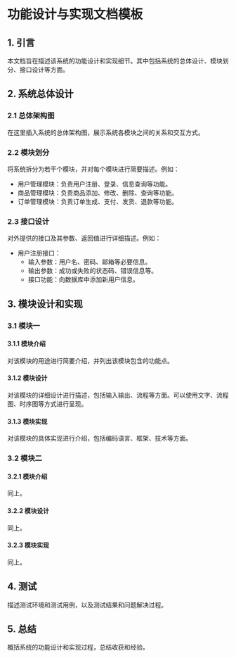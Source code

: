 # 功能设计与实现文档模板

## 1. 引言

本文档旨在描述该系统的功能设计和实现细节。其中包括系统的总体设计、模块划分、接口设计等方面。

## 2. 系统总体设计

### 2.1 总体架构图

在这里插入系统的总体架构图，展示系统各模块之间的关系和交互方式。

### 2.2 模块划分

将系统拆分为若干个模块，并对每个模块进行简要描述。例如：

- 用户管理模块：负责用户注册、登录、信息查询等功能。
- 商品管理模块：负责商品添加、修改、删除、查询等功能。
- 订单管理模块：负责订单生成、支付、发货、退款等功能。

### 2.3 接口设计

对外提供的接口及其参数、返回值进行详细描述。例如：

- 用户注册接口：
  - 输入参数：用户名、密码、邮箱等必要信息。
  - 输出参数：成功或失败的状态码、错误信息等。
  - 接口功能：向数据库中添加新用户信息。

## 3. 模块设计和实现

### 3.1 模块一

#### 3.1.1 模块介绍

对该模块的用途进行简要介绍，并列出该模块包含的功能点。

#### 3.1.2 模块设计

对该模块的详细设计进行描述，包括输入输出、流程等方面。可以使用文字、流程图、时序图等方式进行呈现。

#### 3.1.3 模块实现

对该模块的具体实现进行介绍，包括编码语言、框架、技术等方面。

### 3.2 模块二

#### 3.2.1 模块介绍

同上。

#### 3.2.2 模块设计

同上。

#### 3.2.3 模块实现

同上。

## 4. 测试

描述测试环境和测试用例，以及测试结果和问题解决过程。

## 5. 总结

概括系统的功能设计和实现过程，总结收获和经验。